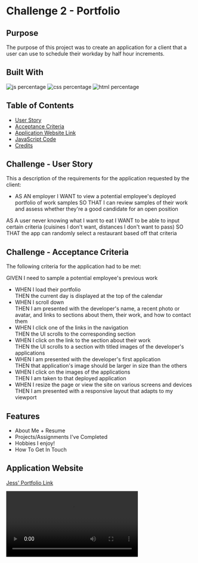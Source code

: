 # Challenge 2 - Portfolio

## Purpose

The purpose of this project was to create an application for a client that a user can use to schedule their workday by half hour increments. 

## Built With

![js percentage](https://img.shields.io/badge/java-58.8%25-green)
![css percentage](https://img.shields.io/badge/css-26.5%25-ff69b4)
![html percentage](https://img.shields.io/badge/html-14.7%25-9cf)

## Table of Contents

- [User Story](#challenge---user-story)
- [Acceptance Criteria](#challenge---acceptance-criteria)
- [Application Website Link](#application-website-link)
- [JavaScript Code](#javascript-code)
- [Credits](#credits)


## Challenge - User Story

This a description of the requirements for the application requested by the client:

- AS AN employer I WANT to view a potential employee's deployed portfolio of work samples SO THAT I can review samples of their work and assess whether they're a good candidate for an open position

AS A user never knowing what I want to eat I WANT to be able to input certain criteria (cuisines I don't want, distances I don't want to pass) SO THAT the app can randomly select a restaurant based off that criteria

## Challenge - Acceptance Criteria

The following criteria for the application had to be met:

GIVEN I need to sample a potential employee's previous work
- WHEN I load their portfolio <br />
  THEN the current day is displayed at the top of the calendar
- WHEN I scroll down <br />
  THEN I am presented with the developer's name, a recent photo or avatar, and links to sections about them, their work, and how to contact them
- WHEN I click one of the links in the navigation <br />
  THEN the UI scrolls to the corresponding section
- WHEN I click on the link to the section about their work <br />
  THEN the UI scrolls to a section with titled images of the developer's applications
- WHEN I am presented with the developer's first application <br />
  THEN that application's image should be larger in size than the others
- WHEN I click on the images of the applications <br />
  THEN I am taken to that deployed application
- WHEN I resize the page or view the site on various screens and devices <br />
  THEN I am presented with a responsive layout that adapts to my viewport

## Features
- About Me + Resume
- Projects/Assignments I've Completed 
- Hobbies I enjoy!
- How To Get In Touch

## Application Website

[Jess' Portfolio Link](https://jessoliva.github.io/pk-olio/)

<video src="./assets/images/portfolio.mp4" width=70%/>

## Credits
- [W3 Schools](https://www.w3schools.com/)
- [Stack Overflow](https://stackoverflow.com/)
- Badges - [Shields.io](https://shields.io/)

## License
MIT License

Copyright (c) [2022] [Jess Olivares]

Permission is hereby granted, free of charge, to any person obtaining a copy of this software and associated documentation files (the "Software"), to deal in the Software without restriction, including without limitation the rights to use, copy, modify, merge, publish, distribute, sublicense, and/or sell copies of the Software, and to permit persons to whom the Software is furnished to do so, subject to the following conditions:

The above copyright notice and this permission notice shall be included in all copies or substantial portions of the Software.

THE SOFTWARE IS PROVIDED "AS IS", WITHOUT WARRANTY OF ANY KIND, EXPRESS OR IMPLIED, INCLUDING BUT NOT LIMITED TO THE WARRANTIES OF MERCHANTABILITY, FITNESS FOR A PARTICULAR PURPOSE AND NONINFRINGEMENT. IN NO EVENT SHALL THE AUTHORS OR COPYRIGHT HOLDERS BE LIABLE FOR ANY CLAIM, DAMAGES OR OTHER LIABILITY, WHETHER IN AN ACTION OF CONTRACT, TORT OR OTHERWISE, ARISING FROM, OUT OF OR IN CONNECTION WITH THE SOFTWARE OR THE USE OR OTHER DEALINGS IN THE SOFTWARE.